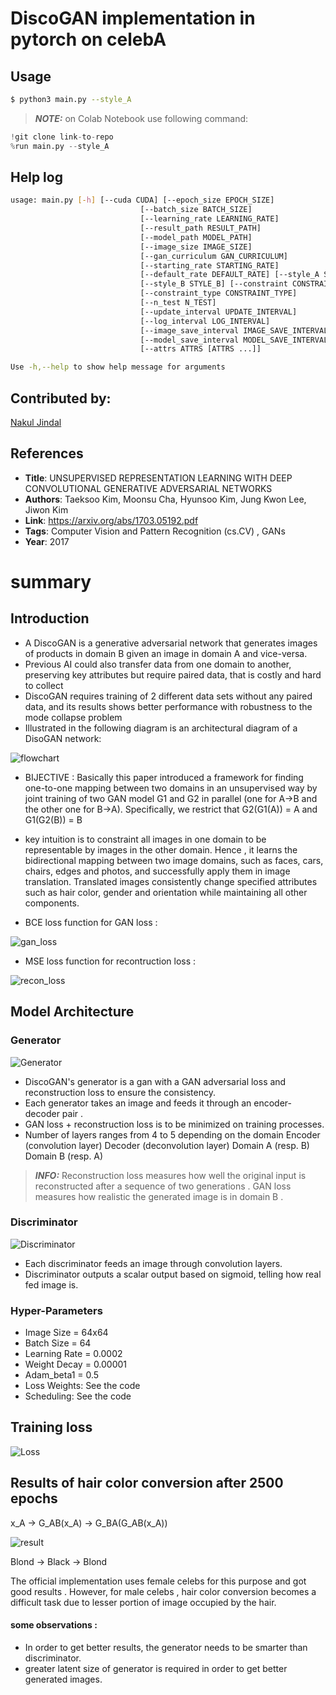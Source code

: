 # DiscoGAN implementation in pytorch on celebA

## Usage
```bash
$ python3 main.py --style_A
```
> **_NOTE:_** on Colab Notebook use following command:
```python
!git clone link-to-repo
%run main.py --style_A
```

## Help log
```bash
usage: main.py [-h] [--cuda CUDA] [--epoch_size EPOCH_SIZE]
                             [--batch_size BATCH_SIZE]
                             [--learning_rate LEARNING_RATE]
                             [--result_path RESULT_PATH]
                             [--model_path MODEL_PATH]
                             [--image_size IMAGE_SIZE]
                             [--gan_curriculum GAN_CURRICULUM]
                             [--starting_rate STARTING_RATE]
                             [--default_rate DEFAULT_RATE] [--style_A STYLE_A]
                             [--style_B STYLE_B] [--constraint CONSTRAINT]
                             [--constraint_type CONSTRAINT_TYPE]
                             [--n_test N_TEST]
                             [--update_interval UPDATE_INTERVAL]
                             [--log_interval LOG_INTERVAL]
                             [--image_save_interval IMAGE_SAVE_INTERVAL]
                             [--model_save_interval MODEL_SAVE_INTERVAL]
                             [--attrs ATTRS [ATTRS ...]]

Use -h,--help to show help message for arguments 
```

## Contributed by:
[Nakul Jindal](https://github.com/nakul-jindal)

## References

* **Title**: UNSUPERVISED REPRESENTATION LEARNING WITH DEEP CONVOLUTIONAL GENERATIVE ADVERSARIAL NETWORKS
* **Authors**: Taeksoo Kim, Moonsu Cha, Hyunsoo Kim, Jung Kwon Lee, Jiwon Kim
* **Link**: https://arxiv.org/abs/1703.05192.pdf
* **Tags**: Computer Vision and Pattern Recognition (cs.CV) , GANs
* **Year**: 2017

# summary

## Introduction

- A DiscoGAN is a generative adversarial network that generates images of products in domain B given an image in domain A and vice-versa. 
- Previous AI could also transfer data from one domain to another, preserving key attributes but require paired data, that is costly and hard to collect 
- DiscoGAN requires training of 2 different data sets without any paired data, and its results shows better performance with robustness to the mode collapse problem 
- Illustrated in the following diagram is an architectural diagram of a DisoGAN network:

![flowchart](assets/flowchart.png)

* BIJECTIVE : Basically this paper introduced a framework for finding one-to-one mapping between two domains in an unsupervised way by joint training of two GAN model G1 and G2 in parallel (one for A->B and the other one for B->A).  Specifically, we restrict that G2(G1(A)) = A and G1(G2(B)) = B 

* key intuition is to constraint all images in one domain to be representable by images in the other domain. Hence , it learns the bidirectional mapping between two image domains, such as faces, cars, chairs, edges and photos, and successfully apply them in
image translation. Translated images consistently change specified attributes such as hair color, gender and orientation while maintaining all other components.

* BCE loss function for GAN loss : 

![gan_loss](assets/gan_loss.jpg)

* MSE loss function for recontruction loss :

![recon_loss](assets/recon_loss.jpg)

## Model Architecture

### Generator 

![Generator](assets/Generator.png)

- DiscoGAN's generator is a gan with a GAN adversarial loss and reconstruction loss to ensure the consistency.
- Each generator takes an image and feeds it through an encoder-decoder pair .
- GAN loss + reconstruction loss is to be minimized on training processes.
 - Number of layers ranges from 4 to 5 depending on the domain Encoder (convolution layer) Decoder (deconvolution layer) Domain A (resp. B) Domain B (resp. A)

> **_INFO:_**  Reconstruction loss measures how well the original input is reconstructed after a sequence of two generations . GAN loss measures how realistic the generated image is in domain B . 

### Discriminator

![Discriminator](assets/Discriminator.png)

- Each discriminator feeds an image through convolution layers.
- Discriminator outputs a scalar output based on sigmoid, telling how real fed image is.


### Hyper-Parameters

- Image Size = 64x64
- Batch Size = 64
- Learning Rate = 0.0002
- Weight Decay = 0.00001
- Adam_beta1 = 0.5
- Loss Weights: See the code
- Scheduling: See the code

## Training loss

![Loss](assets/loss.png)

## Results of hair color conversion after 2500 epochs

x_A -> G_AB(x_A) -> G_BA(G_AB(x_A))   

![result](assets/celeba.png)

Blond -> Black -> Blond

The official implementation uses female celebs for this purpose and got good results . However, for male celebs , hair color conversion becomes a difficult task due to lesser portion of image occupied by the hair.

#### some observations :
* In order to get better results, the generator needs to be smarter than discriminator. 
* greater latent size of generator is required in order to get better generated images.

